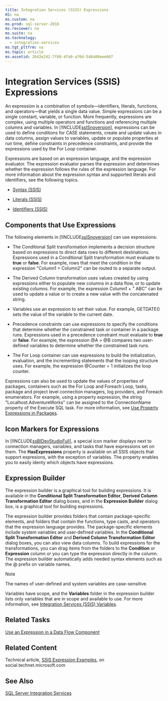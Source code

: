 ```yaml
---
title: Integration Services (SSIS) Expressions
H1: na
ms.custom: na
ms.prod: sql-server-2016
ms.reviewer: na
ms.suite: na
ms.technology: 
  - integration-services
ms.tgt_pltfrm: na
ms.topic: article
ms.assetid: 26d2e242-7f60-4fa9-a70d-548a80eee667
---
```

# Integration Services (SSIS) Expressions
  An expression is a combination of symbols—identifiers, literals, functions, and operators—that yields a single data value. Simple expressions can be a single constant, variable, or function. More frequently, expressions are complex, using multiple operators and functions and referencing multiple columns and variables. In [!INCLUDE[ssISnoversion](../../Token/Other/ssISnoversion_md.md)], expressions can be used to define conditions for CASE statements, create and update values in data columns, assign values to variables, update or populate properties at run time, define constraints in precedence constraints, and provide the expressions used by the For Loop container.  
  
 Expressions are based on an expression language, and the expression evaluator. The expression evaluator parses the expression and determines whether the expression follows the rules of the expression language. For more information about the expression syntax and supported literals and identifiers, see the following topics.  
  
-   [Syntax &#40;SSIS&#41;](../../Topics/TopicNameNotContainA/Syntax--SSIS-.md)  
  
-   [Literals &#40;SSIS&#41;](../../Topics/TopicNameNotContainA/Literals--SSIS-.md)  
  
-   [Identifiers &#40;SSIS&#41;](../../Topics/TopicNameNotContainA/Identifiers--SSIS-.md)  
  
## Components that Use Expressions  
 The following elements in [!INCLUDE[ssISnoversion](../../Token/Other/ssISnoversion_md.md)] can use expressions:  
  
-   The Conditional Split transformation implements a decision structure based on expressions to direct data rows to different destinations. Expressions used in a Conditional Split transformation must evaluate to **true** or **false**. For example, rows that meet the condition in the expression "Column1 \> Column2" can be routed to a separate output.  
  
-   The Derived Column transformation uses values created by using expressions either to populate new columns in a data flow, or to update existing columns. For example, the expression Column1 \+ " ABC" can be used to update a value or to create a new value with the concatenated string.  
  
-   Variables use an expression to set their value. For example, GETDATE\(\) sets the value of the variable to the current date.  
  
-   Precedence constraints can use expressions to specify the conditions that determine whether the constrained task or container in a package runs. Expressions used in a precedence constraint must evaluate to **true** or **false**. For example, the expression @A \> @B compares two user\-defined variables to determine whether the constrained task runs.  
  
-   The For Loop container can use expressions to build the initialization, evaluation, and the incrementing statements that the looping structure uses. For example, the expression @Counter \= 1 initializes the loop counter.  
  
 Expressions can also be used to update the values of properties of packages, containers such as the For Loop and Foreach Loop, tasks, package and project level connection managers, log providers, and Foreach enumerators. For example, using a property expression, the string "Localhost.AdventureWorks" can be assigned to the ConnectionName property of the Execute SQL task. For more information, see [Use Property Expressions in Packages](../../Topics/TopicNameNotContainA/Use-Property-Expressions-in-Packages.md).  
  
## Icon Markers for Expressions  
 In [!INCLUDE[ssBIDevStudioFull](../../Token/Other/ssBIDevStudioFull_md.md)], a special icon marker displays next to connection managers, variables, and tasks that have expressions set on them. The **HasExpressions** property is available on all SSIS objects that support expresions, with the exception of variables. The property enables you to easily identy which objects have expressions.  
  
## Expression Builder  
 The expression builder is a graphical tool for building expressions. It is available in the **Conditional Split Transformation Editor**, **Derived Column Transformation Editor** dialog boxes, and in the **Expression Builder** dialog box, is a graphical tool for building expressions.  
  
 The expression builder provides folders that contain package\-specific elements, and folders that contain the functions, type casts, and operators that the expression language provides. The package\-specific elements include system variables and user\-defined variables. In the **Conditional Split Transformation Editor** and **Derived Column Transformation Editor** dialog boxes, you can also view data columns. To build expressions for the transformations, you can drag items from the folders to the **Condition** or **Expression** column or you can type the expression directly in the column. The expression builder automatically adds needed syntax elements such as the @ prefix on variable names.  
  
> [!NOTE]  
>  The names of user\-defined and system variables are case\-sensitive.  
  
 Variables have scope, and the **Variables** folder in the expression builder lists only variables that are in scope and available to use. For more information, see [Integration Services &#40;SSIS&#41; Variables](../../Topics/TopicNameNotContainA/Integration-Services--SSIS--Variables.md).  
  
## Related Tasks  
 [Use an Expression in a Data Flow Component](../../Topics/TopicNameContainA/Use-an-Expression-in-a-Data-Flow-Component.md)  
  
## Related Content  
 Technical article, [SSIS Expression Examples](http://go.microsoft.com/fwlink/?LinkId=220761), on social.technet.microsoft.com  
  
## See Also  
 [SQL Server Integration Services](../../Topics/TopicNameNotContainA/SQL-Server-Integration-Services.md)  
  
  